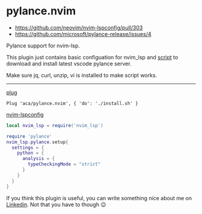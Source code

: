 # pylance.nvim

- https://github.com/neovim/nvim-lspconfig/pull/303
- https://github.com/microsoft/pylance-release/issues/4

Pylance support for nvim-lsp.

This plugin just contains basic configuation for nvim_lsp and
[script](./install.sh) to download and install latest vscode pylance server.

Make sure jq, curl, unzip, vi is installed to make script works.

---

[plug](https://github.com/junegunn/vim-plug)
```vim
Plug 'aca/pylance.nvim', { 'do': './install.sh' }
```

[nvim-lspconfig](https://github.com/neovim/nvim-lspconfig)
```lua
local nvim_lsp = require('nvim_lsp')

require 'pylance'
nvim_lsp.pylance.setup{
  settings = {
    python = {
      analysis = {
        typeCheckingMode = "strict"
      }
    }
  }
}
```

If you think this plugin is useful,
you can write something nice about me on [Linkedin](https://www.linkedin.com/in/kuat-abylkassymov-273bb2177).
Not that you have to though 😉
